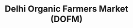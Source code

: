 ---
title: "Delhi Organic Farmers Market (DOFM)"
url: /new-delhi/delhi-organic-farmers-market-dofm/
shop: Supermarkt
---